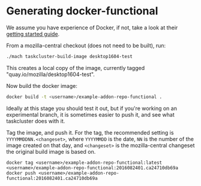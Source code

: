 # Generating docker-functional

We assume you have experience of Docker, if not, take a look at their
[getting started guide](https://docs.docker.com/engine/getstarted/).

From a mozilla-central checkout (does not need to be built), run:

```sh
./mach taskcluster-build-image desktop1604-test
```

This creates a local copy of the image, currently tagged "quay.io/mozilla/desktop1604-test".

Now build the docker image:

```sh
docker build -t <username>/example-addon-repo-functional .
```

Ideally at this stage you should test it out, but if you're working on an
experimental branch, it is sometimes easier to push it, and see what taskcluster
does with it.

Tag the image, and push it. For the tag, the recommended setting is
`YYYYMMDDNN.<changeset>`, where `YYYYMMDD` is the date, `NN` is the number of the
image created on that day, and `<changeset>` is the mozilla-central changeset the
original build image is based on.

```
docker tag <username>/example-addon-repo-functional:latest <username>/example-addon-repo-functional:2016082401.ca24710db69a
docker push <username>/example-addon-repo-functional:2016082401.ca24710db69a
```
